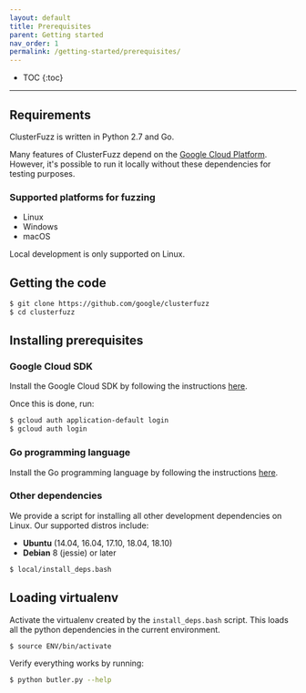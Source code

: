 ```yaml
---
layout: default
title: Prerequisites
parent: Getting started
nav_order: 1
permalink: /getting-started/prerequisites/
---
```


- TOC
{:toc}

---
## Requirements
ClusterFuzz is written in Python 2.7 and Go.

Many features of ClusterFuzz depend on the [Google Cloud
Platform](https://cloud.google.com/). However, it's possible to run it locally
without these dependencies for testing purposes.

### Supported platforms for fuzzing
- Linux
- Windows
- macOS

Local development is only supported on Linux.

## Getting the code
```bash
$ git clone https://github.com/google/clusterfuzz
$ cd clusterfuzz
```

## Installing prerequisites

### Google Cloud SDK
Install the Google Cloud SDK by following the instructions
[here](https://cloud.google.com/sdk/).

Once this is done, run:

```bash
$ gcloud auth application-default login
$ gcloud auth login
```

### Go programming language

Install the Go programming language by following the instructions
[here](https://golang.org/doc/install).


### Other dependencies
We provide a script for installing all other development dependencies on Linux.
Our supported distros include:

- **Ubuntu** (14.04, 16.04, 17.10, 18.04, 18.10)
- **Debian** 8 (jessie) or later

```bash
$ local/install_deps.bash
```

## Loading virtualenv
Activate the virtualenv created by the `install_deps.bash` script. This loads all the python
dependencies in the current environment.

```bash
$ source ENV/bin/activate
```

Verify everything works by running:
```bash
$ python butler.py --help
```
